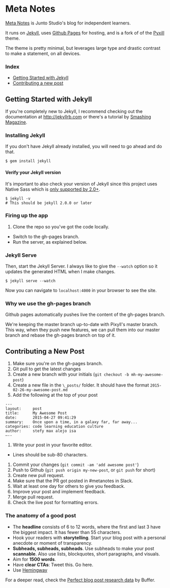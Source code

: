# Meta Notes

[Meta Notes](http://metanot.es) is Junto Studio's blog for
 independent learners.

It runs on [Jekyll](http://jekyllrb.com/), uses [Github Pages](https://pages.github.com/) for hosting, and is a fork of of
 the [Pyxill](https://github.com/johnotander/pixyll/) theme.

The theme is pretty minimal, but leverages large type and
drastic contrast to make a statement, on all devices.

### Index

- [Getting Started with Jekyll](#getting-started-with-jekyll)
- [Contributing a new post](#contributing-a-new-post)

## Getting Started with Jekyll

If you're completely new to Jekyll, I recommend checking out the
documentation at <http://jekyllrb.com> or there's a tutorial by
[Smashing Magazine](http://www.smashingmagazine.com/2014/08/01/build-blog-jekyll-github-pages/).

### Installing Jekyll

If you don't have Jekyll already installed, you will need to go
ahead and do that.

```
$ gem install jekyll
```

#### Verify your Jekyll version

It's important to also check your version of Jekyll since this
project uses Native Sass which
is [only supported by 2.0+](http://jekyllrb.com/news/2014/05/06/jekyll-turns-2-0-0/).

```
$ jekyll -v
# This should be jekyll 2.0.0 or later
```

### Firing up the app

1. Clone the repo so you've got the code locally.
+ Switch to the gh-pages branch.
+ Run the server, as explained below.

### Jekyll Serve

Then, start the Jekyll Server. I always like to give the `--watch`
 option so it updates the generated HTML when I make changes.

```
$ jekyll serve --watch
```

Now you can navigate to `localhost:4000` in your browser to see the
 site.

### Why we use the gh-pages branch

Github pages automatically pushes live the content of the gh-pages branch.

We're keeping the master branch up-to-date with Pixyll's master branch.
This way, when they push new features, we can pull them into our master
 branch and rebase the gh-pages branch on top of it.

## Contributing a New Post

1. Make sure you're on the gh-pages branch.
1. Git pull to get the latest changes
1. Create a new branch with your initials (`git checkout -b mh-my-awesome-post`)
1. Create a new file in the `\_posts/` folder. It should have the format
   `2015-02-26-my-awesome-post.md`
1. Add the following at the top of your post
```
---
layout:     post
title:      My Awesome Post
date:       2015-04-27 09:41:29
summary:    Once upon a time, in a galaxy far, far away...
categories: code learning education culture
author:     stefy max alejo isa
—--
```
1. Write your post in your favorite editor. 
  + Lines should be sub-80 characters.
1. Commit your changes (`git commit -am 'add awesome post'`)
1. Push to Github (`git push origin my-new-post`, or `git push` for short)
1. Create new pull request.
1. Make sure that the PR got posted in #metanotes in Slack. 
1. Wait at least one day for others to give you feedback.
1. Improve your post and implement feedback.
1. Merge pull request.
1. Check the live post for formatting errors.

### The anatomy of a good post
- The **headline** consists of 6 to 12 words, where the first and last 3 have the biggest impact. It has fewer than 55 characters.
- Hook your readers with **storytelling**. Start your blog post with a personal anecdote or moment of transparency.
- **Subheads, subheads, subheads**. Use subheads to make your post **scannable**. Also use lists, blockquotes, short paragraphs, and visuals.
- Aim for **1500 words**.
- Have **clear CTAs**: Tweet this. Go here.
- Use [Hemingway](hemingwayapp.com)

For a deeper read, check the
 [Perfect blog post research data](https://blog.bufferapp.com/perfect-blog-post-research-data)
by Buffer.
